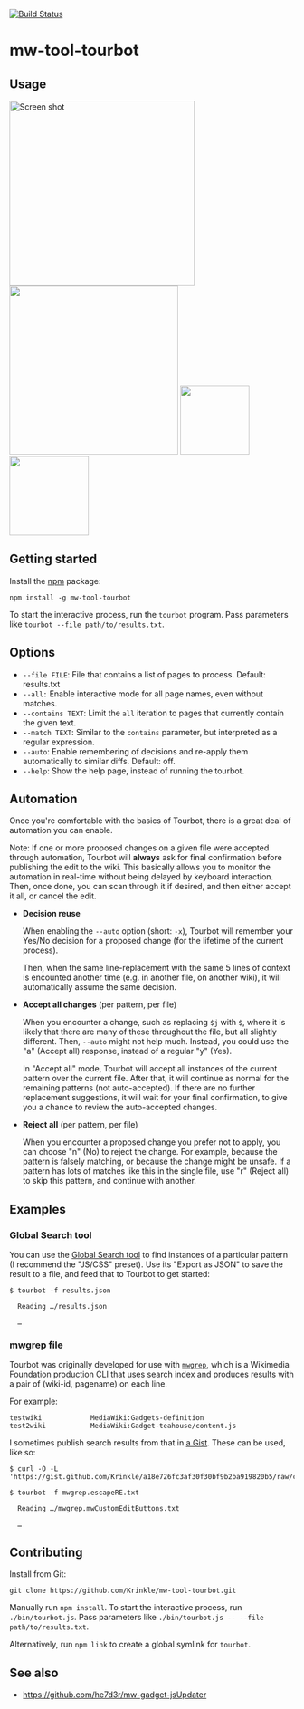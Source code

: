[![Build Status](https://travis-ci.org/Krinkle/mw-tool-tourbot.svg?branch=master)](https://travis-ci.org/Krinkle/mw-tool-tourbot)

# mw-tool-tourbot

## Usage

<img height="327" alt="Screen shot" src="https://cloud.githubusercontent.com/assets/156867/24174412/b148335c-0e4d-11e7-9ef4-ada243de1fe7.png">
<img height="298" alt="" src="https://user-images.githubusercontent.com/156867/51370710-d4e53900-1aac-11e9-9359-6f5f0af7671e.png">
<img height="122" alt="" src="https://cloud.githubusercontent.com/assets/156867/24174411/b14480c2-0e4d-11e7-8fcb-1c794d22f310.png">
<img height="140" alt="" src="https://cloud.githubusercontent.com/assets/156867/16357410/220259be-3af6-11e6-9479-c4205972e3bf.png">

## Getting started

Install the [npm](https://npmjs.org/) package:

```
npm install -g mw-tool-tourbot
```

To start the interactive process, run the `tourbot` program.
Pass parameters like `tourbot --file path/to/results.txt`.

## Options

* `--file FILE`: File that contains a list of pages to process. Default: results.txt
* `--all:` Enable interactive mode for all page names, even without matches.
* `--contains TEXT`: Limit the `all` iteration to pages that currently contain the given text.
* `--match TEXT`: Similar to the `contains` parameter, but interpreted as a regular expression.
* `--auto`: Enable remembering of decisions and re-apply them automatically to similar diffs. Default: off.
* `--help`: Show the help page, instead of running the tourbot.

## Automation

Once you're comfortable with the basics of Tourbot, there is a great deal
of automation you can enable.

Note: If one or more proposed changes on a given file were accepted
through automation, Tourbot will **always** ask for final confirmation
before publishing the edit to the wiki. This basically allows you to
monitor the automation in real-time without being delayed by keyboard
interaction. Then, once done, you can scan through it if desired, and
then either accept it all, or cancel the edit.

* **Decision reuse**

  When enabling the `--auto` option (short: `-x`), Tourbot will remember
  your Yes/No decision for a proposed change (for the lifetime of the current
  process).

  Then, when the same line-replacement with the same 5 lines of context
  is encounted another time (e.g. in another file, on another wiki),
  it will automatically assume the same decision.

* **Accept all changes** (per pattern, per file)

  When you encounter a change, such as replacing `$j` with `$`, where it is
  likely that there are many of these throughout the file, but all slightly
  different. Then, `--auto` might not help much. Instead, you could use
  the "a" (Accept all) response, instead of a regular "y" (Yes).

  In "Accept all" mode, Tourbot will accept all instances of the current
  pattern over the current file. After that, it will continue as normal
  for the remaining patterns (not auto-accepted).
  If there are no further replacement suggestions, it will wait for your
  final confirmation, to give you a chance to review the auto-accepted
  changes.

* **Reject all** (per pattern, per file)

  When you encounter a proposed change you prefer not to apply, you can
  choose "n" (No) to reject the change. For example, because the pattern
  is falsely matching, or because the change might be unsafe. If a pattern
  has lots of matches like this in the single file, use "r" (Reject all) to
  skip this pattern, and continue with another.

## Examples

### Global Search tool

You can use the [Global Search tool](https://global-search.toolforge.org/) to find instances
of a particular pattern (I recommend the "JS/CSS" preset). Use its "Export as JSON"
to save the result to a file, and feed that to Tourbot to get started:

```
$ tourbot -f results.json

  Reading …/results.json

  …
 ```

### mwgrep file

Tourbot was originally developed for use with [`mwgrep`](https://wikitech.wikimedia.org/wiki/Wikimedia_binaries#mwgrep), which is a Wikimedia Foundation production CLI that uses search
index and produces results with a pair of (wiki-id, pagename) on each line.

For example:

```
testwiki            MediaWiki:Gadgets-definition
test2wiki           MediaWiki:Gadget-teahouse/content.js
```

I sometimes publish search results from that in [a Gist](https://gist.github.com/Krinkle/a18e726fc3af30f30bf9b2ba919820b5). These can be used, like so:

```
$ curl -O -L 'https://gist.github.com/Krinkle/a18e726fc3af30f30bf9b2ba919820b5/raw/c8c72d371c80c701eb4f6f5422c6ac51c6264f1f/mwgrep.escapeRE.txt

$ tourbot -f mwgrep.escapeRE.txt

  Reading …/mwgrep.mwCustomEditButtons.txt

  …
```

## Contributing

Install from Git:

```
git clone https://github.com/Krinkle/mw-tool-tourbot.git
````

Manually run `npm install`. To start the interactive process, run `./bin/tourbot.js`.
Pass parameters like `./bin/tourbot.js -- --file path/to/results.txt`.

Alternatively, run `npm link` to create a global symlink for `tourbot`.

## See also

* https://github.com/he7d3r/mw-gadget-jsUpdater
